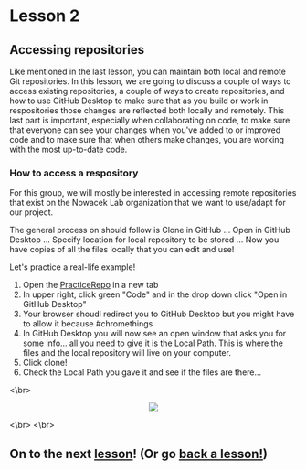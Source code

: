 # Lesson 2

## Accessing repositories

Like mentioned in the last lesson, you can maintain both local and remote Git repositories. In this lesson, we are going to discuss a couple of ways to access existing repositories, a couple of ways to create repositories, and how to use GitHub Desktop to make sure that as you build or work in respositories those changes are reflected both locally and remotely. This last part is important, especially when collaborating on code, to make sure that everyone can see your changes when you've added to or improved code and to make sure that when  others make changes, you are working with the most up-to-date code. 

### How to access a respository

For this group, we will mostly be interested in accessing remote repositories that exist on the Nowacek Lab organization that we want to use/adapt for our project. 

The general process on should follow is Clone in GitHub ...  Open in GitHub Desktop ... Specify location for local repository to be stored ... Now you have copies of all the files locally that you can edit and use! 

Let's practice a real-life example!

1. Open the [PracticeRepo](https://github.com/NowacekLab/PracticeRepo) in a new tab
2. In upper right, click green "Code" and in the drop down click "Open in GitHub Desktop"
3. Your browser shoudl redirect you to GitHub Desktop but you might have to allow it because #chromethings
4. In GitHub Desktop you will now see an open window that asks you for some info... all you need to give it is the Local Path. This is where the files and the local repository will live on your computer. 
5. Click clone!
6. Check the Local Path you gave it and see if the files are there...  

<\br>

<p align="center">
  <img src="http://bestanimations.com/Holidays/Fireworks/fireworks/gold-fireworks-mass-gif.gif#.XwiptY4191Y.link" />
</p>

<\br>
<\br>

## On to the next [lesson](https://github.com/NowacekLab/Welcome/blob/master/lesson3.md)! (Or go [back a lesson!](https://github.com/NowacekLab/Welcome/blob/master/lesson1.md))
